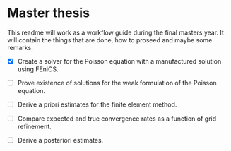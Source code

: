 # Master thesis 
This readme will work as a workflow guide during the final masters year. It will contain the things that are done, how to proseed and maybe some remarks.

- [x] Create a solver for the Poisson equation with a manufactured solution using FEniCS. 
- [ ] Prove existence of solutions for the weak formulation of the Poisson equation. 
- [ ] Derive a priori estimates for the finite element method. 
- [ ] Compare expected and true convergence rates as a function of grid refinement. 
- [ ] Derive a posteriori estimates. 

